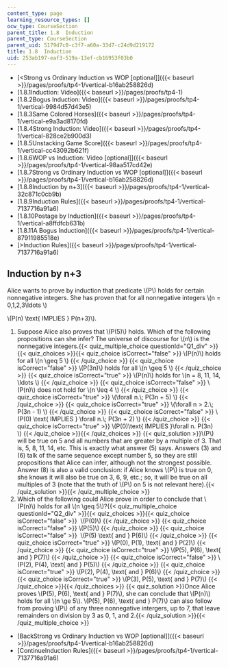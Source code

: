 ```yaml
---
content_type: page
learning_resource_types: []
ocw_type: CourseSection
parent_title: 1.8  Induction
parent_type: CourseSection
parent_uid: 5179d7c0-c3f7-a60a-33d7-c24d9d219172
title: 1.8  Induction
uid: 253ab197-eaf3-519a-13ef-cb16953f03b0
---
```


*   [\<Strong vs Ordinary Induction vs WOP \[optional\]]({{< baseurl >}}/pages/proofs/tp4-1/vertical-b16ab258826d)
*   [1.8.1Induction: Video]({{< baseurl >}}/pages/proofs/tp4-1)
*   [1.8.2Bogus Induction: Video]({{< baseurl >}}/pages/proofs/tp4-1/vertical-9984d57d43e5)
*   [1.8.3Same Colored Horses]({{< baseurl >}}/pages/proofs/tp4-1/vertical-e9a3ad8170fd)
*   [1.8.4Strong Induction: Video]({{< baseurl >}}/pages/proofs/tp4-1/vertical-828ce2b900d3)
*   [1.8.5Unstacking Game Score]({{< baseurl >}}/pages/proofs/tp4-1/vertical-cc43092b621f)
*   [1.8.6WOP vs Induction: Video \[optional\]]({{< baseurl >}}/pages/proofs/tp4-1/vertical-98aa517cd42e)
*   [1.8.7Strong vs Ordinary Induction vs WOP \[optional\]]({{< baseurl >}}/pages/proofs/tp4-1/vertical-b16ab258826d)
*   [1.8.8Induction by n+3]({{< baseurl >}}/pages/proofs/tp4-1/vertical-32c871c0cb9b)
*   [1.8.9Induction Rules]({{< baseurl >}}/pages/proofs/tp4-1/vertical-7137716a91a6)
*   [1.8.10Postage by Induction]({{< baseurl >}}/pages/proofs/tp4-1/vertical-a8ffdfcb631b)
*   [1.8.11A Bogus Induction]({{< baseurl >}}/pages/proofs/tp4-1/vertical-87911985518e)
*   [\>Induction Rules]({{< baseurl >}}/pages/proofs/tp4-1/vertical-7137716a91a6)

Induction by n+3
----------------

  

Alice wants to prove by induction that predicate \\(P\\) holds for certain nonnegative integers. She has proven that for all nonnegative integers \\(n = 0,1,2,3\\ldots \\)  
  

\\(P(n) \\text{ IMPLIES } P(n+3)\\).

1.  Suppose Alice also proves that \\(P(5)\\) holds. Which of the following propositions can she infer? The universe of discourse for \\(n\\) is the nonnegative integers.{{< quiz_multiple_choice questionId="Q1_div" >}}{{< quiz_choices >}}{{< quiz_choice isCorrect="false" >}}&nbsp;\\(P(n)\\) holds for all \\(n \\geq 5 \\)&nbsp;{{< /quiz_choice >}}
    {{< quiz_choice isCorrect="false" >}}&nbsp;\\(P(3n)\\) holds for all \\(n \\geq 5 \\)&nbsp;{{< /quiz_choice >}}
    {{< quiz_choice isCorrect="true" >}}&nbsp;\\(P(n)\\) holds for \\(n = 8, 11, 14, \\ldots \\)&nbsp;{{< /quiz_choice >}}
    {{< quiz_choice isCorrect="false" >}}&nbsp;\\(P(n)\\) does not hold for \\(n \\leq 4 \\)&nbsp;{{< /quiz_choice >}}
    {{< quiz_choice isCorrect="true" >}}&nbsp;\\(\\forall n.\\; P(3n + 5) \\)&nbsp;{{< /quiz_choice >}}
    {{< quiz_choice isCorrect="true" >}}&nbsp;\\(\\forall n > 2.\\; P(3n - 1) \\)&nbsp;{{< /quiz_choice >}}
    {{< quiz_choice isCorrect="false" >}}&nbsp;\\(P(0) \\text{ IMPLIES } \\forall n.\\; P(3n + 2) \\)&nbsp;{{< /quiz_choice >}}
    {{< quiz_choice isCorrect="true" >}}&nbsp;\\(P(0)\\text{ IMPLIES }\\forall n. P(3n) \\)&nbsp;{{< /quiz_choice >}}{{< /quiz_choices >}}
    {{< quiz_solution >}}\\(P\\) will be true on 5 and all numbers that are greater by a multiple of 3. That is, 5, 8, 11, 14, etc. This is exactly what answer (5) says. Answers (3) and (6) talk of the same sequence except number 5, so they are still propositions that Alice can infer, although not the strongest possible. Answer (8) is also a valid conclusion: if Alice knows \\(P\\) is true on 0, she knows it will also be true on 3, 6, 9, etc.; so, it will be true on all multiples of 3 (note that the truth of \\(P\\) on 5 is not relevant here).{{< /quiz_solution >}}{{< /quiz_multiple_choice >}}
2.  Which of the following could Alice prove in order to conclude that \\(P(n)\\) holds for all \\(n \\geq 5\\)?{{< quiz_multiple_choice questionId="Q2_div" >}}{{< quiz_choices >}}{{< quiz_choice isCorrect="false" >}}&nbsp; \\(P(0)\\)&nbsp;{{< /quiz_choice >}}
    {{< quiz_choice isCorrect="false" >}}&nbsp;\\(P(5)\\)&nbsp;{{< /quiz_choice >}}
    {{< quiz_choice isCorrect="false" >}}&nbsp; \\(P(5) \\text{ and } P(6)\\)&nbsp;{{< /quiz_choice >}}
    {{< quiz_choice isCorrect="true" >}}&nbsp;\\(P(0), P(1), \\text{ and } P(2)\\)&nbsp;{{< /quiz_choice >}}
    {{< quiz_choice isCorrect="true" >}}&nbsp;\\(P(5), P(6), \\text{ and } P(7)\\)&nbsp;{{< /quiz_choice >}}
    {{< quiz_choice isCorrect="false" >}}&nbsp;\\(P(2), P(4), \\text{ and } P(5)\\)&nbsp;{{< /quiz_choice >}}
    {{< quiz_choice isCorrect="true" >}}&nbsp;\\(P(2), P(4), \\text{ and } P(6)\\)&nbsp;{{< /quiz_choice >}}
    {{< quiz_choice isCorrect="true" >}}&nbsp;\\(P(3), P(5), \\text{ and } P(7)\\)&nbsp;{{< /quiz_choice >}}{{< /quiz_choices >}}
    {{< quiz_solution >}}Once Alice proves \\(P(5), P(6), \\text{ and } P(7)\\), she can conclude that \\(P(n)\\) holds for all \\(n \\ge 5\\). \\(P(5), P(6), \\text{ and } P(7)\\) can also follow from proving \\(P\\) of any three nonnegative intergers, up to 7, that leave remainders on division by 3 as 0, 1, and 2.{{< /quiz_solution >}}{{< /quiz_multiple_choice >}}

*   [BackStrong vs Ordinary Induction vs WOP \[optional\]]({{< baseurl >}}/pages/proofs/tp4-1/vertical-b16ab258826d)
*   [ContinueInduction Rules]({{< baseurl >}}/pages/proofs/tp4-1/vertical-7137716a91a6)